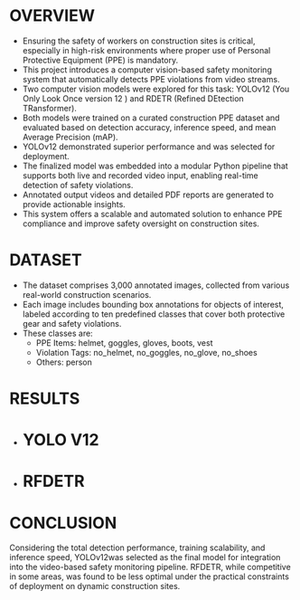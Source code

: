 # OVERVIEW
- Ensuring the safety of workers on construction sites is critical, especially in high-risk environments where proper use of Personal Protective Equipment (PPE) is mandatory. 
- This project introduces a computer vision-based safety monitoring system that automatically detects PPE violations from video streams. 
- Two computer vision models were explored for this task: YOLOv12 (You Only Look Once version 12 ) and RDETR (Refined DEtection TRansformer). 
- Both models were trained on a curated construction PPE dataset and evaluated based on detection accuracy, inference speed, and mean Average Precision (mAP). 
- YOLOv12 demonstrated superior performance and was selected for deployment. 
- The finalized model was embedded into a modular Python pipeline that supports both live and recorded video input, enabling real-time detection of safety violations. 
- Annotated output videos and detailed PDF reports are generated to provide actionable insights. 
- This system offers a scalable and automated solution to enhance PPE compliance and improve safety oversight on construction sites.
# DATASET
- The dataset comprises 3,000 annotated images, collected from various real-world construction scenarios.
- Each image includes bounding box annotations for objects of interest, labeled according to ten predefined classes that cover both protective gear and safety violations.
- These classes are:
  - PPE Items: helmet, goggles, gloves, boots, vest
  - Violation Tags: no_helmet, no_goggles, no_glove, no_shoes
  - Others: person
# RESULTS
 - # YOLO V12 

 - # RFDETR

# CONCLUSION
 Considering the total detection performance, training scalability, and inference speed, YOLOv12was selected as the final model for integration into the video-based safety monitoring pipeline. 
 RFDETR, while competitive in some areas, was found to be less optimal under the practical constraints of deployment on dynamic construction sites.
